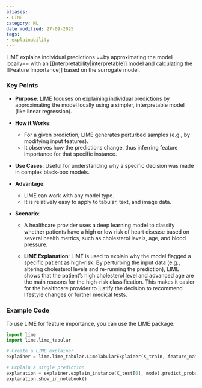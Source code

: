```yaml
---
aliases:
- LIME
category: ML
date modified: 27-09-2025
tags:
- explainability
---
```

LIME explains individual predictions ==by approximating the model locally== with an [[Interpretability|interpretable]] model and calculating the [[Feature Importance]] based on the surrogate model.

### Key Points

- **Purpose**: LIME focuses on explaining individual predictions by approximating the model locally using a simpler, interpretable model (like linear regression).
  
- **How it Works**: 
  - For a given prediction, LIME generates perturbed samples (e.g., by modifying input features).
  - It observes how the predictions change, thus inferring feature importance for that specific instance.

- **Use Cases**: Useful for understanding why a specific decision was made in complex black-box models.

- **Advantage**: 
  - LIME can work with any model type.
  - It is relatively easy to apply to tabular, text, and image data.

- **Scenario**: 
  - A healthcare provider uses a deep learning model to classify whether patients have a high or low risk of heart disease based on several health metrics, such as cholesterol levels, age, and blood pressure.

  - **LIME Explanation**: LIME is used to explain why the model flagged a specific patient as high-risk. By perturbing the input data (e.g., altering cholesterol levels and re-running the prediction), LIME shows that the patient’s high cholesterol level and advanced age are the main reasons for the high-risk classification. This makes it easier for the healthcare provider to justify the decision to recommend lifestyle changes or further medical tests.

### Example Code

To use LIME for feature importance, you can use the LIME package:

```python
import lime
import lime.lime_tabular

# Create a LIME explainer
explainer = lime.lime_tabular.LimeTabularExplainer(X_train, feature_names=feature_names)

# Explain a single prediction
explanation = explainer.explain_instance(X_test[0], model.predict_proba)
explanation.show_in_notebook()
```
